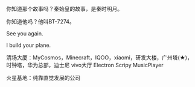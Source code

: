 你知道那个故事吗？秦始皇的故事，是秦时明月。

你知道他吗？他叫BT-7274。

See you again.

I build your plane.

清场大厦：MyCosmos，Minecraft，IQOO，xiaomi，研发大楼，广州塔(★)，时钟塔，华为总部，迪士尼  vivo大厅 Electron Scripy MusicPlayer


火星基地：纯靠直觉发展的公司